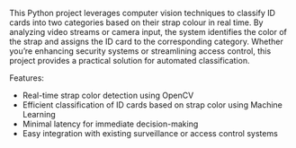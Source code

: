 This Python project leverages computer vision techniques to classify ID cards into two categories based on their strap colour in real time. By analyzing video streams or camera input, the system identifies the color of the strap and assigns the ID card to the corresponding category. Whether you’re enhancing security systems or streamlining access control, this project provides a practical solution for automated classification.

Features:
* Real-time strap color detection using OpenCV
* Efficient classification of ID cards based on strap color using Machine Learning
* Minimal latency for immediate decision-making
* Easy integration with existing surveillance or access control systems
